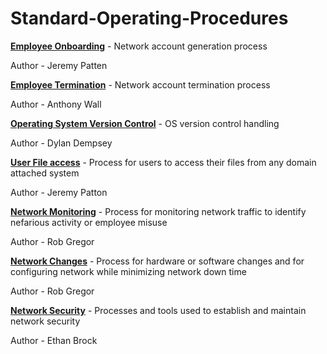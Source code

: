 # Standard-Operating-Procedures

[**Employee Onboarding**](https://github.com/Mac-s-PC/Standard-Operating-Procedures/blob/main/SOP_%20Employee%20Onboarding%20.pdf) - Network account generation process

Author - Jeremy Patten

[**Employee Termination**](https://github.com/Mac-s-PC/Standard-Operating-Procedures/blob/main/SOP_%20How%20to%20handle%20network%20accounts%20for%20employees%20being%20terminated%20.pdf) - Network account termination process

Author - Anthony Wall

[**Operating System Version Control**](https://github.com/Mac-s-PC/Standard-Operating-Procedures/blob/main/SOP%20for%20Operation%20System%20Version%20Control.pdf.pdf) - OS version control handling

Author - Dylan Dempsey

[**User File access**](https://github.com/Mac-s-PC/Standard-Operating-Procedures/blob/main/User%20file%20access.pdf) - Process for users to access their files from any domain attached system

Author - Jeremy Patton

[**Network Monitoring**](https://github.com/Mac-s-PC/Standard-Operating-Procedures/blob/main/SOP%20Network%20Monitoring.pdf) - Process for monitoring network traffic to identify nefarious activity or employee misuse

Author - Rob Gregor

[**Network Changes**](https://github.com/Mac-s-PC/Standard-Operating-Procedures/blob/main/SOP%20Network%20Changes.pdf) - Process for hardware or software changes and for configuring network while minimizing network down time

Author - Rob Gregor

[**Network Security**](https://github.com/Mac-s-PC/Standard-Operating-Procedures/blob/main/SOP_%20Network%20Security.pdf) - Processes and tools used to establish and maintain network security

Author - Ethan Brock
